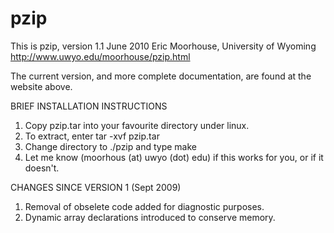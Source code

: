 # pzip

This is pzip, version 1.1
June 2010
Eric Moorhouse, University of Wyoming
http://www.uwyo.edu/moorhouse/pzip.html

The current version, and more
complete documentation, are found at the website above.

BRIEF INSTALLATION INSTRUCTIONS

1. Copy pzip.tar into your favourite directory under linux.
2. To extract, enter  tar -xvf pzip.tar
3. Change directory to ./pzip and type  make
4. Let me know (moorhous (at) uwyo (dot) edu) if this works
   for you, or if it doesn't.

CHANGES SINCE VERSION 1 (Sept 2009)

1. Removal of obselete code added for diagnostic purposes.
2. Dynamic array declarations introduced to conserve memory.
